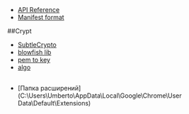 ##

* [API Reference](https://developer.chrome.com/docs/extensions/reference/)
* [Manifest format](https://developer.chrome.com/docs/extensions/mv3/manifest/)
  
##Crypt
* [SubtleCrypto](https://developer.mozilla.org/en-US/docs/Web/API/SubtleCrypto)
* [blowfish lib](https://github.com/egoroof/blowfish)
* [pem to key](https://riptutorial.com/javascript/example/17846/converting-pem-key-pair-to-cryptokey)
* [algo](https://qna.habr.com/q/49850)

##

* [Папка расширений](C:\Users\Umberto\AppData\Local\Google\Chrome\User Data\Default\Extensions)